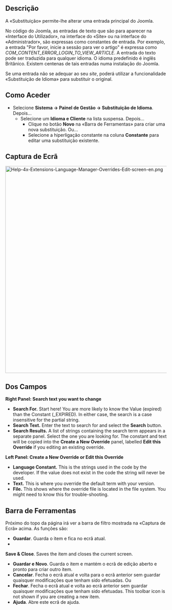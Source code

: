 <!-- Filename: Help4.x:Languages:_Edit_Override / Display title: Substituição de Edição do Gestor de Idiomas das Extensões -->

## Descrição

A «Substituição» permite-lhe alterar uma entrada principal do Joomla.

No código do Joomla, as entradas de texto que são para aparecer na
«Interface do Utilizador», na interface do «Site» ou na interface do
«Administrador», são expressas como constantes de entrada. Por exemplo,
a entrada "Por favor, inicie a sessão para ver o artigo" é expressa como
*COM_CONTENT_ERROR_LOGIN_TO_VIEW_ARTICLE*. A entrada do texto pode ser
traduzida para qualquer idioma. O idioma predefinido é inglês Britânico.
Existem centenas de tais entradas numa instalação do Joomla.

Se uma entrada não se adequar ao seu *site*, poderá utilizar a
funcionalidade «Substituição de Idioma» para substituir o original.

## Como Aceder

- Selecione **Sistema → Painel de Gestão → Substituição de
  Idioma**. Depois...
  - Selecione um **Idioma e Cliente** na lista suspensa. Depois...
    - Clique no botão **Novo** na «Barra de Ferramentas» para criar uma
      nova substituição. Ou...
    - Selecione a hiperligação constante na coluna **Constante** para
      editar uma substituição existente.

## Captura de Ecrã

<img
src="https://docs.joomla.org/images/thumb/0/01/Help-4x-Extensions-Language-Manager-Overrides-Edit-screen-en.png/800px-Help-4x-Extensions-Language-Manager-Overrides-Edit-screen-en.png"
decoding="async"
srcset="https://docs.joomla.org/images/0/01/Help-4x-Extensions-Language-Manager-Overrides-Edit-screen-en.png 1.5x"
data-file-width="1151" data-file-height="927" width="800" height="644"
alt="Help-4x-Extensions-Language-Manager-Overrides-Edit-screen-en.png" />

## Dos Campos

**Right Panel: Search text you want to change**

- **Search For.** Start here! You are more likely to know the Value
  (expired) than the Constant (\_EXPIRED). In either case, the search is
  a case insensitive for the partial string.
- **Search Text.** Enter the text to search for and select the
  **Search** button.
- **Search Results.** A list of strings containing the search term
  appears in a separate panel. Select the one you are looking for. The
  constant and text will be copied into the **Create a New Override**
  panel, labelled **Edit this Override** if you editing an existing
  override.

**Left Panel: Create a New Override or Edit this Override**

- **Language Constant.** This is the strings used in the code by the
  developer. If the value does not exist in the code the string will
  never be used.
- **Text.** This is where you override the default term with your
  version.
- **File.** This shows where the override file is located in the file
  system. You might need to know this for trouble-shooting.

## Barra de Ferramentas

Próximo do topo da página irá ver a barra de filtro mostrada na «Captura
de Ecrã» acima. As funções são:

- **Guardar**. Guarda o item e fica no ecrã atual.
-

**Save & Close**. Saves the item and closes the current screen.

- **Guardar e Novo**. Guarda o item e mantém o ecrã de edição aberto e
  pronto para criar outro item.
- **Cancelar**. Fecha o ecrã atual e volta para o ecrã anterior sem
  guardar quaisquer modificações que tenham sido efetuadas. Ou
- **Fechar**. Fecha o ecrã atual e volta ao ecrã anterior sem guardar
  quaisquer modificações que tenham sido efetuadas. This toolbar icon is
  not shown if you are creating a new item.
- **Ajuda**. Abre este ecrã de ajuda.
